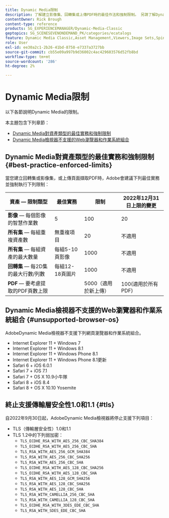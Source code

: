 ```yaml
---
title: Dynamic Media限制
description: 了解建立影像集、回轉集或上傳PDF時的最佳作法和強制限制。 另請了解Dynamic Media檢視器不支援的網頁瀏覽器和作業系統組合。
contentOwner: Rick Brough
content-type: reference
products: SG_EXPERIENCEMANAGER/Dynamic-Media-Classic
geptopics: SG_SCENESEVENONDEMAND_PK/categories/ecatalogs
feature: Dynamic Media Classic,Asset Management,Viewers,Image Sets,Spin Sets,eCatalog
role: User
exl-id: ee30a2c1-2b26-41bd-8758-e7337a3727bb
source-git-commit: cb55e09a997b9d36002c4ac429603576d52fb8bd
workflow-type: tm+mt
source-wordcount: '286'
ht-degree: 2%

---
```


# Dynamic Media限制

以下各節說明Dynamic Media的限制。

本主題包含下列章節：

* [Dynamic Media對資產類型的最佳實務和強制限制](#best-practice-enforced-limits)
* [Dynamic Media檢視器不支援的Web瀏覽器和作業系統組合](#unsupported-browser-os)

## Dynamic Media對資產類型的最佳實務和強制限制 {#best-practice-enforced-limits}

當您建立回轉集或影像集，或上傳頁面擷取PDF時，Adobe會建議下列最佳實務並強制執行下列限制：

| 資產 — 限制類型 | 最佳實務 | 限制 | 2022年12月31日上限的變更 |
| --- | --- | --- | --- |
| **影像**  — 每個影像的智慧作業數 | 5 | 100 | 20 |
| **所有集**  — 每組重複資產數 | 無重複項目 | 20 | 不適用 |
| **所有集**  — 每組資產的最大數量 | 每組5-10頁影像 | 1000 | 不適用 |
| **回轉集**  — 每2D集的最大行數/列數 | 每組12-18頁圖片 | 1000 | 不適用 |
| **PDF**  — 要考慮提取的PDF頁數上限 |  | 5000（適用於新上傳） | 100(適用於所有PDF) |

<!-- See also [Dynamic Media limitations](/help/assets/limitations.md). -->

## Dynamic Media檢視器不支援的Web瀏覽器和作業系統組合 {#unsupported-browser-os}

<!-- CQDOC-19433 -->

AdobeDynamic Media檢視器不支援下列網頁瀏覽器和作業系統組合。

* Internet Explorer 11 + Windows 7
* Internet Explorer 11 + Windows 8.1
* Internet Explorer 11 + Windows Phone 8.1
* Internet Explorer 11 + Windows Phone 8.1更新
* Safari 6 + iOS 6.0.1
* Safari 7 + iOS 7.1
* Safari 7 + OS X 10.9小牛隊
* Safari 8 + iOS 8.4
* Safari 8 + OS X 10.10 Yosemite

## 終止支援傳輸層安全性1.0和1.1 {#tls}

<!-- CQDOC-19433 -->

自2022年9月30日起，AdobeDynamic Media檢視器將停止支援下列項目：

* TLS（傳輸層安全性）1.0和1.1
* TLS 1.2中的下列弱加密：
   * `TLS_ECDHE_RSA_WITH_AES_256_CBC_SHA384`
   * `TLS_ECDHE_RSA_WITH_AES_256_CBC_SHA`
   * `TLS_RSA_WITH_AES_256_GCM_SHA384`
   * `TLS_RSA_WITH_AES_256_CBC_SHA256`
   * `TLS_RSA_WITH_AES_256_CBC_SHA`
   * `TLS_ECDHE_RSA_WITH_AES_128_CBC_SHA256`
   * `TLS_ECDHE_RSA_WITH_AES_128_CBC_SHA`
   * `TLS_RSA_WITH_AES_128_GCM_SHA256`
   * `TLS_RSA_WITH_AES_128_CBC_SHA256`
   * `TLS_RSA_WITH_AES_128_CBC_SHA`
   * `TLS_RSA_WITH_CAMELLIA_256_CBC_SHA`
   * `TLS_RSA_WITH_CAMELLIA_128_CBC_SHA`
   * `TLS_ECDHE_RSA_WITH_3DES_EDE_CBC_SHA`
   * `TLS_RSA_WITH_SDES_EDE_CBC_SHA`

